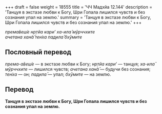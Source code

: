 +++
draft = false
weight = 18555
title = 'ЧЧ Мадхйа 12.144'
description = 'Танцуя в экстазе любви к Богу, Шри Гопала лишился чувств и без сознания упал на землю.'
summary = 'Танцуя в экстазе любви к Богу, Шри Гопала лишился чувств и без сознания упал на землю.'
+++

_према̄веш́е нр̣тйа кари’ ха-ила̄ мӯрччхите  
ачетана хан̃а̄ тен̇ха пад̣ила̄ бхӯмите_

## Пословный перевод

_према_\-_а̄веш́е_ — в экстазе любви к Богу; _нр̣тйа_ _кари’_ — танцуя; _ха_\-_ила̄_ _мӯрччхите_ — лишился чувств; _ачетана_ _хан̃а̄_ — будучи без сознания; _тен̇ха_ — он; _пад̣ила̄_ — упал; _бхӯмите_ — на землю.

## Перевод

**Танцуя в экстазе любви к Богу, Шри Гопала лишился чувств и без сознания упал на землю.**

